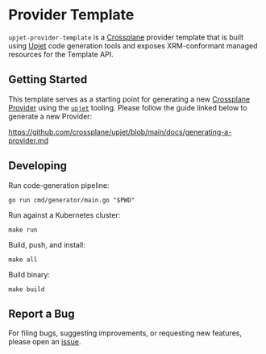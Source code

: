 # Provider Template

`upjet-provider-template` is a [Crossplane](https://crossplane.io/) provider
template that is built using [Upjet](https://github.com/crossplane/upjet) code
generation tools and exposes XRM-conformant managed resources for the Template
API.

## Getting Started

This template serves as a starting point for generating a new [Crossplane Provider](https://docs.crossplane.io/latest/packages/providers/) using the [`upjet`](https://github.com/crossplane/upjet) tooling. Please follow the guide linked below to generate a new Provider:

https://github.com/crossplane/upjet/blob/main/docs/generating-a-provider.md

## Developing

Run code-generation pipeline:
```console
go run cmd/generator/main.go "$PWD"
```

Run against a Kubernetes cluster:

```console
make run
```

Build, push, and install:

```console
make all
```

Build binary:

```console
make build
```

## Report a Bug

For filing bugs, suggesting improvements, or requesting new features, please
open an [issue](https://github.com/crossplane/upjet-provider-template/issues).
